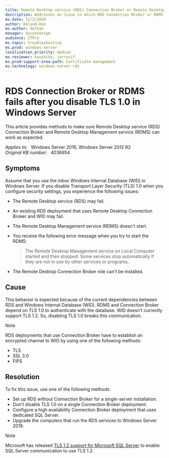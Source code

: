 ```yaml
---
title: Remote Desktop service (RDS) Connection Broker or Remote Desktop Management service (RDMS) fails
description: Addresses an issue in which RDS Connection Broker or RDMS fails after you disable Transport Layer Security (TLS) 1.0 in Windows Server.
ms.date: 12/2/2020
author: Deland-Han
ms.author: delhan
manager: dscontentpm
audience: ITPro
ms.topic: troubleshooting
ms.prod: windows-server
localization_priority: medium
ms.reviewer: kaushika, jerrycif
ms.prod-support-area-path: Certificate management
ms.technology: windows-server-rds
---
```

# RDS Connection Broker or RDMS fails after you disable TLS 1.0 in Windows Server

This article provides methods to make sure Remote Desktop service (RDS) Connection Broker and Remote Desktop Management service (RDMS) can work as expected.

_Applies to:_ &nbsp; Windows Server 2016, Windows Server 2012 R2  
_Original KB number:_ &nbsp; 4036954

## Symptoms

Assume that you use the inbox Windows Internal Database (WID) in Windows Server. If you disable Transport Layer Security (TLS) 1.0 when you configure security settings, you experience the following issues:

- The Remote Desktop service (RDS) may fail.
- An existing RDS deployment that uses Remote Desktop Connection Broker and WID may fail.
- The Remote Desktop Management service (RDMS) doesn't start.
- You receive the following error message when you try to start the RDMS:

  > The Remote Desktop Management service on Local Computer started and then stopped. Some services stop automatically if they are not in use by other services or programs.

- The Remote Desktop Connection Broker role can't be installed.

## Cause

This behavior is expected because of the current dependencies between RDS and Windows Internal Database (WID). RDMS and Connection Broker depend on TLS 1.0 to authenticate with the database. WID doesn't currently support TLS 1.2. So, disabling TLS 1.0 breaks this communication.

> [!NOTE]
> RDS deployments that use Connection Broker have to establish an encrypted channel to WID by using one of the following methods:
>
> - TLS
> - SSL 3.0
> - FIPS

## Resolution

To fix this issue, use one of the following methods:

- Set up RDS without Connection Broker for a single-server installation.
- Don't disable TLS 1.0 on a single Connection Broker deployment.
- Configure a high availability Connection Broker deployment that uses dedicated SQL Server.
- Upgrade the computers that run the RDS services to Windows Server 2019.

> [!NOTE]
> Microsoft has released [TLS 1.2 support for Microsoft SQL Server](https://support.microsoft.com/help/3135244) to enable SQL Server communication to use TLS 1.2.
